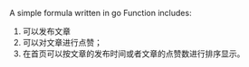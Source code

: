 A simple formula written in go
Function includes:
1. 可以发布文章
2. 可以对文章进行点赞；
3. 在首页可以按文章的发布时间或者文章的点赞数进行排序显示。